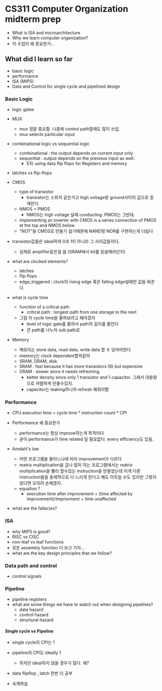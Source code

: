 # CS311 Computer Organization midterm prep

* What is ISA and microarchitecture
* Why we learn computer organization?
* 이 수업이 왜 중요한가...

## What did I learn so far 
* basic logic
* performance
* ISA (MIPS)
* Data and Control for single cycle and pipelined design

### Basic Logic
* logic gates 
* MUX
  * mux 정말 중요함. 나중에 control path할때도 많이 쓰임.
  * mux selects particular input

* combinational logic vs sequential logic
  * combinational : the output depends on current input only
  * sequential : output depends on the previous input as well. 
    * EX) using data flip flops for Registers and memory 

* latches vs flip-flops

* CMOS
  * type of transistor
    * transistor는 스위치 같은거고 high voltage랑 ground사이의 값으로 존재한다.
  * NMOS + PMOS
    * NMOS는 high voltage 일때 conducting. PMOS는 그반대.
  * implementing an inverter with CMOS is a series connection of PMOS at the top and NMOS below.
  * "NOT"을 CMOS로 만들기 쉽기때문에 NAND랑 NOR를 구현하는게 더쉽다

* transistor값들은 ideal하게 0과 1이 아니라 그 사이값들이다.
  * 실제로 amplifier같은걸 씀 (SRAM에서 bit를 읽을때라던지)

* what are clocked elements?
  * latches
  * flip flops
  * edge_triggered : clock의 rising edge 혹은 falling edge일때만 값을 바꾼다.

* what is cycle time 
  * function of a critical path 
    * critical path : longest path from one storage to the next
  * 그럼 이 cycle time을 줄여보려고 해야겠지
    * level of logic gate를 줄여서 path의 길이를 줄인다
    * 큰 path를 나누자 sub path로

* Memory
  * 메모리는 store data, read data, write data  할 수 있어야한다
  * memory는 clock dependent할꺼같아
  * SRAM, DRAM, disk
  * SRAM : fast because it has more transistors (6) but expensive
  * DRAM : slower since it needs refreshing
    * better density since only 1 transistor and 1 capacitor. 그래서 대용량으로 저렴하게 만들수있지.
    * capacitor는 leaking하니까 refresh 해줘야함

### Performance 
* CPU execution time = cycle time * instruction count * CPI

* Performance 왜 중요한가
  * performance는 항상 improve하는게 목적이다
  * 굳이 performance가 time related 일 필요없다. enery efficiency도 있음.

* Amdahl's law
  * 어떤 프로그램을 돌리느냐에 따라 improvement가 다르다
  * matrix multiplication을 겁나 많이 하는 프로그램에서는 matrix multiplication을 빨리 할수있는 instruction을 만들었는데 이게 다른 instruction들을 총체적으로 다 느리게 한다고 해도 이득일 수도 있지만 그렇지 않다면 오히려 손해겠지.
  * equation ? 
    * execution time after improvement = (time affected by improvement)/improvment + time unaffected
* what are the fallacies?



### ISA
* why MIPS is good?
* RISC vs CISC
* non-leaf vs leaf functions
* 모든 assembly function 다 보고 가자...
* what are the key design principles that we follow?


### Data path and control
* control signals


### Pipeline
* pipeline registers
* what are some things we have to watch out when designing pipelines?
  * data hazard
  * control hazard
  * structural hazard


#### Single cycle vs Pipeline
* single cycle의 CPI는 1
* pipeline의 CPI도 ideally 1
  * 하지만 ideal하지 않을 경우가 많다. 왜?




* data flipflop , latch 한번 더 공부
* 숙제복습



